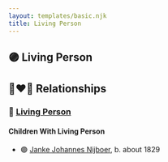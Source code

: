 ```yaml
---
layout: templates/basic.njk
title: Living Person
---
```

## 🟣 Living Person

## 👩‍❤️‍👨 Relationships

### 🔵 [Living Person](/people/5/51339263)

#### Children With Living Person
* 🟣 [Janke Johannes Nijboer](/people/4/49881856), b. about 1829